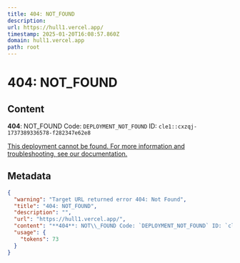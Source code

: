 ```yaml
---
title: 404: NOT_FOUND
description: 
url: https://hull1.vercel.app/
timestamp: 2025-01-20T16:08:57.860Z
domain: hull1.vercel.app
path: root
---
```


# 404: NOT_FOUND



## Content

**404**: NOT\_FOUND Code: `DEPLOYMENT_NOT_FOUND` ID: `cle1::cxzqj-1737389336578-f282347e62e8`

[This deployment cannot be found. For more information and troubleshooting, see our documentation.](https://vercel.com/docs/errors/platform-error-codes#deployment_not_found)

## Metadata

```json
{
  "warning": "Target URL returned error 404: Not Found",
  "title": "404: NOT_FOUND",
  "description": "",
  "url": "https://hull1.vercel.app/",
  "content": "**404**: NOT\\_FOUND Code: `DEPLOYMENT_NOT_FOUND` ID: `cle1::cxzqj-1737389336578-f282347e62e8`\n\n[This deployment cannot be found. For more information and troubleshooting, see our documentation.](https://vercel.com/docs/errors/platform-error-codes#deployment_not_found)",
  "usage": {
    "tokens": 73
  }
}
```
